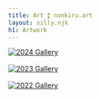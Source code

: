 ```yaml
---
title: Art ⁑ nonkiru.art
layout: silly.njk
h1: Artwork
---
```


<a href="/art/2024/" class="imgbutton_small"><img src="/assets/website/buttons/2024.png" class="imgborder" alt="2024 Gallery" style="max-width: 100%;"></a>
<br><br>
<a href="/art/2023/" class="imgbutton_small"><img src="/assets/website/buttons/2023.png" class="imgborder" alt="2023 Gallery" style="max-width: 100%;"></a>
<br><br>
<a href="/art/2022/" class="imgbutton_small"><img src="/assets/website/buttons/2022.png" class="imgborder" alt="2022 Gallery" style="max-width: 100%;"></a>